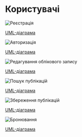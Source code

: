 # Користувачі

![Реєстрація](http://www.plantuml.com/plantuml/png/VLLFInjH43_xFiM3NWkD1KMCYjIsq4lffT1RMSr6nPYL959eKr3JsXx4K0af56ehFVOIqusk9hi1Fy6yRzJVJDvMGpTFqInlP-RtPsPUbgirhrBRtIvffKf-iQOtVA_WLzH2CIZNz5fG2YgBkLnELpVV-elJSqiBgqillBKjRzsVNtYmkgHVLYS6ptBmiySsRcNQ5KRVgKENrANEA9n-Ki-qpBuvC7lKCOUcRPgQOaeGaj0VIZHTKu9taSGqEDDyeevsWlpY4BEFEX7I8mlrxVz2zpMTZKweHmFgEAl-0DKzn8N87Z13LsLDvr1wWSUMXk0EPwP2RSo1P3ITcB27BX7VDqU8Huv5RA5uJB5fJ_87_CvnZF_KHusOdRnY9kTMnKLwsXMgG6d3ZH0PeTHEqZP4d2TrJ1jWzaX4qP1ndG9Ek0L8FGOhfekkH4pKDlkhw9bOuSchrxdSlCRKzAnEVCA8U9p2WRF0z3pxbLY3XYBIQgP8MxcH-GWhe314N8CXy7pbhFimanWxYb-C2VvGH03umMdJANmHkwqqa3ZaV1uS9ZAooIyNqhrLrQtDyevNyRQdgXjU8NYpMLxNHQzKzM_VwET1pTVlrDGZRF9w9TWj5rOONTyhpitCpiofgQTWb1x9ZtglL3rhdkjABX0bcktiGhcCzxLG7yA0XhxvdRNID_syujGJMUjGHk18OwCEwOlcmTP8JyndFC83b85b8PlApK1gVNnDwrphD1rmcQxMFvy5YKboAs5cVqGolWM1A7aSzHkV0xiZCIuV75tAKetU8923WDoLnGdf8WtDJx8gGsaYRaHCFXrUWPYWBRrgG13zRpB_8RifkuUxW7KAvD7OjDsvClcModR2V13A0pOXHB6crBPwkxVozDqhArrNXsPgIGs1Q5ESmjZCOukYmQJ7br2cyiocEguvLaXdqXoyvGptLUMYVvgs2ElVcZmVLWRoG0r0ZIoVZlDObs0dhvQnilZI_Gi0)

[UML-діаграма](https://github.com/eve-va/kpi-db-subgroup/blob/master/UML/user/Diagrams/UC1.pu)

![Авторизація](http://www.plantuml.com/plantuml/png/XLHTInjH47ts_eg1lXOQ1KNy4AcjfI-bBuM-bTLieXYpabqfj2beWjO7qI8XXK9jIn_xiaqJtRZ91lm5S_zHpzmRcsgpsq3OtTcPSsREdBlBVk1KWjtj4YbLSWi1RRXEtgseXO9N3cZTAtcLnLmkH_xc6tTnSdPfOMtfkRE-vHJTkOK7QqlqmazDdf7afu-6UIjJMMdycKE-v1Q7Dfq_S4lNED5x724UwaFTrAV4LpQaztLDroLTl-Sm4_YxPEXzxdE4wcW8_-bVdFl4tso4Ezpx3-eNxg2-msrKzpZXLXOoyKzCTu7R1abCDxaBbeYuHNf_nAdhcPnVaNE9-bWV8p_KjIp6y9P-YOID1DrCYZCH2GGd4AslcxOxGRKB-6WOKn4UltoLoyqHTjcnYvAhhbbUaZNoGF0o0IO1q42ndMP0tER428Zw24zs3dr0HiSsykf28PfcuawDRIm13BTaaVW3n1BW9bEcS_6J4TMEXYOEfHuoxKaZLYQtdByvJShVsYplE1LdUyBVSFBUwyroaGfEoNT7R-YP5xZqLaqynFagLhpTSdv5sEbUONPwPdfMJQoYevkG-QbtIbN7xR-gpB5MChCuHTvYSZ4WBjBw00BKwVe7d-a3qV4wdbUIVWQ0XDjcxSU4eMAh5HWI5FPHXDf47maPYG_bEJIlOwa8iQlaZl-meeRWeSLJumEpLS4nX-SNyaw84rJ6wELAbBNXaMcmPbfrrjqrpziYk3EY9vvNBBdekdhxt5Q7KuitG1wRgKVc-zjGTkHpcGwPFMdpZm68ksEcIFa2pQVkOGp-NNEBTa0_GgaOqxhR27E1xYFHOZXTD-rS6x7IU_C3RsTUBSEG-D3_1W00)

[UML-діаграма](https://github.com/eve-va/kpi-db-subgroup/blob/master/UML/user/Diagrams/UC2.pu)

![Редагування облікового запису](http://www.plantuml.com/plantuml/png/ZLLTIzn057rsViL0NuMkBOgi7qXj2tqfVIdqhKGtg-AwaKsaq6x1DNxqGHH4LYZKMlhOb_WHD-v75lm5T_vHpvr9I5TtGnN9P3Btd7FFlNTSS3shvcrjLAGG5RlioLNRAjarCLjsgfvSTYfERQvGA4XtxRCzDp4zFxiq_yvQNhTMxEBiqwLv-TuTUNYA3xzvcPnRV9vtZ7vGG2swei0SfmiAwGPxryhdNUfHJnrBYkcIEgf9RQoky7TDiKHSG7sAL4FvkHo_rG45gW6i201HmlITOhMjetSCbpeOb_JBx415bu9Sr9yK8Xvg4TrbMNd84le3kiNoL9geB4UmHPBws8xLhceYpyDSOhQeXL2SGoZ24zfJjair4oX9xSSoA60hUrfjXq9UvLATi6CWEa8eGyF4IAC5QbyrrPbc7edmwiF7Gg4eKUFGYE4d97CTxhBoxUG2J1GvipZ9eY_XNApTH7p4Rm7ZgJr9L_3kXfk1AR2-oyLzDbHO31ZySdr21Z44MEJQT0vVZAacDOZOvtZOjCr2Z4rsjPHEcN3NrwgRLitQ67DNhPBpQQsw8ijMnRMpB_AjuzdoYnXxWRbRgJbRrT8YiyidvUd9gSbfCVOQYj8j_IE-2b4VrdvreSTT56NQjceFUczqDG-HyuC96onGOqO8TikqAd9jwpx6WvFkmpfVtl-XYyTjVTz1Q7rmgEe95jSAF1sDbJL3shwfyIFwUB0Fm384LEtgoAxoWGzSYf7XCJH4unBFzWXmgSVvba9kzu1Vz5VKqJH82uXDI3jAisGP8HZqHSRkzl1gBYvM2HZm-a2yD8FERRh3hC1kG_p8eY6d4wopGfak-wSjXrS6nJXZJRgnhtCBSMuWzOoVPh1vaivJyShdaBwHn9a2jPEbRkg8GmtEMNrZMnvSF_ztkKEDwpcRCs818uH_MNy1)

[UML-діаграма](https://github.com/eve-va/kpi-db-subgroup/blob/master/UML/user/Diagrams/UC3.pu)

![Пошук публікацій](http://www.plantuml.com/plantuml/png/XLJDIXjH55vxd-92jq8ZL15_H6fRwAPqK-YkZ6OIWp4ZcP52cqBC6DE2A4X8eQ1fwGkCcZIJ_rSuzutwdJEPDhLnp6Rkp3tVp_avsNGzg-WTxkUrKdaxu-bTsqhRHRMMSGgUtd7oJd4zbKffD_V1NbzOtbZRtdXjxUnPMNjbxV7sXdxZtXkynC4ldqtYjfuaXT4b1TIX6mgYS6hIo7msFlKqZV6ufhvfK8y2Su9dDv7gfwaXxeY6508HJWY_WR1CeJao5V11oDJcDVs8lb2R1XGaiZQf3NoRMa0FQ0I616ODmm7zmh4E_nFaBN8ufw7neHVEICjyJJJm7HGTumDnQYf0L9BaHtZ1Hnf03HPQ-13TZ-L5GtLeZWKvYDNdjVc2A-eYkri-TEH6_76wr7-WH1TIyBuvCpMmDpHw4B9eB226xsLu_lPTAhMYwH9vziGPdgOYRUoA6HepNoB10WZgTvFbPW0Vybl0VAQgwGQ9jH3diyI3CtN5yoHTZ-m0U09_GwHMPd2Kcbr8n_kZtBrSuS0gMljpxgwLTjxd2bcTiVAk_VT6lt8yMtzKSq-nKTcYSrX8Rx6wVfHPNbnQN5PpB-0e_YG_zKcfqgoMbvGiibhHyQIQAlosf0EdcfrgxYhreooChndEH3mBgBI_gXXzWTift9-oQo1mOeAs76Gz0PkN85Peu_RQLBcmU8kQq11f7Xt4LrXR9j8S8qeccHE1SkdVLIonbIkmbPbJPge-PIQoscGwJbRseJvpfUAXbdQBVpdX-knEWbA0sRKLCzCRzL_jm3DB_fm6afthEGUhQXFpWN_Qtm00)

[UML-діаграма](https://github.com/eve-va/kpi-db-subgroup/blob/master/UML/user/Diagrams/UC4.pu)

![Збереження публікацій](http://www.plantuml.com/plantuml/png/XLHVQzDG57_k_HGNV1NC7ZhArfNXLF15V15yasnDkx8k6Kc6e1Ms1RSNcI2Z1S5DyT6NE5kRDMq2_GJdVYD_9t-Gq3ORXEpUdFFxS_vqst5rspq-x4eXkaRBbVk6tZHiKMzPfYlthAvbRscQ9ftEEsDhhTQexpPUwdi7UjlOg3_QRSXNpihWTGv-_YIBswcMXT4tycbCj-IduJIWtpHI9pIYltXcD5EVI_D_gWlorIaY0vfGaA5yfGWOWJfLPyfZT7NnKDAFz0QuK_9BKMyo3KDaJoa2GWcoX6GVSdrr9U4br_y7J854I0o08Hv4mOudALOU3g7gqmH9vwglBalLV0VQ63cX-WHCNvrbMcuMSIGpuG4JHSb1eZWn2wO9Su-BzSM7ZnBf2wRkAT0NBZUeBn4vKtqc2JWvqp585Av4UFhwZQPjI3H_b77Z3MlSn3lMw5FCUAK0Qm2uGd8gEaxDSf6H7_39p-tTea93n7bCWV_lIgrTypHnppCvI3pdKi7Q2IUdrWopcQ-CS0uwvf5kwuSLPrzlMcyxPbkszAvZ_FyYNrYk8T-BocCiKTksZitc3hFB1wrQTRrQ4vLdK9HV9N_YWn2zPVFM4ydk2YuWJqFQt7Jy9edqEEdr_1SDYjCu3pU1MTo37kDSPuxHK4Q92aVaHwZf4ER37BGuGlrbCprWjfKMc1HdtDDKUM3XDKaxXVUKmdpx6He291BHKhvV76A4BLK0ViUrZZR5Djg5tphn3m00)

[UML-діаграма](https://github.com/eve-va/kpi-db-subgroup/blob/master/UML/user/Diagrams/UC5.pu)

![Бронювання](http://www.plantuml.com/plantuml/png/bLLDInjH55txViM3ReN6WX9C35BRGZUbcq9tPJIJ68mPoOmKsXIqeMOJ39KGeL1jwRARPCoOCHyJy1VSzuzwxhn4avePK25vlBdtd7FFdAkRjcEKdSFzeXIYQEOSkMiQMRCiqZchvCWTgsYLDnA9XBGBdyoDbMGclPrvQ-pi6NbpFVrqEoFVsP75Qrpy-iMaRcijhen-Kfjwv59RbzDtTKG1ZTGftz48fqPi_nzLexOwHgLFVV8dA3ye08wlZjLNLMKaLLkMz5lVa4T3QiUYNfA7Ve-ww1v2Znk7BAa3gTSuDYNrSEpCpW0-dtn9OmeWSu2cArMD9Vy5ufwgehQEPW1Cg2zd4UQPwlZKVWMnq6Vi4Y1ELGrTBGaydmS1oubggVEGAHBXvViFYSIwn3lpW08V-1iIsViRBMZCUB40Am1eebaRE9RKfK0xs6ERkZm5GBv9SbMBkgYhCWNEDx6upnOA2m23Nm-u7eDe0XnYRRe80yMMwj4WueJxOTCH2z4scQNiT6k4lLSe7HXbOt_9tZMoriT2AIzpHj4sxv_8DvPZoizYwJdsA5-s3alPBMQNJtB9rRNLf5Xw1KNJg_17V16YiYXo5H6kh-2PTSIWkAyJs0-bZs50LTx-fVD5WRmTf0IWvpUYmd0N804P3M5xyyujn9SX_alnibIDa8QTOGIwOWb0g0Er4R4CKFXm8CW1-NJj0CU4-7J1rL3DXJtK3ebbE44GlfaHoy75p5ZWwppycvAAD1Oopd0ECBhFaypaMXVDnIWLuUA4iwFbpvJhfpfSsCD7U3m_XHjZ8o91NJQ11ZeIGDJRXEyXBZrjmXsZonhu_d5UBSZBc5bWXSjl4gZNzrnJaW0f2QA8RCSwI8bDh1R-DVq3)

[UML-діаграма](https://github.com/eve-va/kpi-db-subgroup/blob/master/UML/user/Diagrams/UC6.pu)